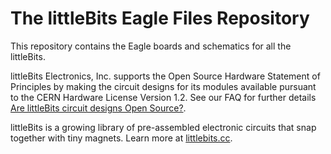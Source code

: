 # The littleBits Eagle Files Repository

This repository contains the Eagle boards and schematics for all the littleBits.

littleBits Electronics, Inc. supports the Open Source Hardware Statement of Principles by making the circuit designs for its modules available pursuant to the CERN Hardware License Version 1.2.  See our FAQ for further details [Are littleBits circuit designs Open Source?](https://support.littlebits.cc/entries/22214903-Are-littleBits-circuit-designs-Open-Source-).

littleBits is a growing library of pre-assembled electronic circuits that snap together with tiny magnets. Learn more at [littlebits.cc](http://littleBits.cc).
